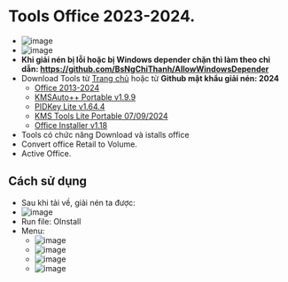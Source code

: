 # Tools Office 2023-2024.
- ![image](https://github.com/user-attachments/assets/892ab962-1334-4126-9b74-42be48da0f04)
- ![image](https://github.com/BsNgChiThanh/Lich-phong-kham/assets/82578024/d575f08f-29b1-4848-83b0-fb5e88dcb50c)
- **Khi giải nén bị lỗi hoặc bị Windows depender chặn thì làm theo chỉ dẫn: https://github.com/BsNgChiThanh/AllowWindowsDepender**
- Download Tools từ [Trang chủ](https://msfree.su/index.php) hoặc từ **Github mật khẩu giải nén: 2024**
  - [Office 2013-2024](https://raw.githubusercontent.com/BsNgChiThanh/ToolsOffice2023-2024/IMP/Offic3%202013-2024%20C2R%20Install%20%2B%20Lite%20v7.7.7.7%20r17.7z)
  - [KMSAuto++ Portable v1.9.9](https://raw.githubusercontent.com/BsNgChiThanh/ToolsOffice2023-2024/refs/heads/IMP/KMSAuto%2B%2B%20Portable%20v1.9.9%20b06.7z)
  - [PIDKey Lite v1.64.4](https://raw.githubusercontent.com/BsNgChiThanh/ToolsOffice2023-2024/refs/heads/IMP/PIDKey%20Lite%20v1.64.4%20b42%20RU%20EN%20and%20more.7z)
  - [KMS Tools Lite Portable 07/09/2024](https://raw.githubusercontent.com/BsNgChiThanh/ToolsOffice2023-2024/refs/heads/IMP/KMS%20Tools%20Lite%20Portable%2007.09.2024.7z)
  - [Office Installer v1.18](https://raw.githubusercontent.com/BsNgChiThanh/ToolsOffice2023-2024/refs/heads/IMP/Office%20Installer%20and%20Office%20Installer%2B%20v1.18.7z)
- Tools có chức năng Download và istalls office
- Convert office Retail to Volume.
- Active Office. 

## Cách sử dụng
- Sau khi tải về, giải nén ta được:
- ![image](https://github.com/user-attachments/assets/593e1633-ec3f-47b1-856a-029095a8aa9c)
- Run file: OInstall
- Menu:
  - ![image](https://github.com/user-attachments/assets/efa6aa12-9615-4b57-b004-6f79cd95fb67)
  - ![image](https://github.com/user-attachments/assets/ff53f6a2-59dd-457d-90fd-460af212d8c7)
  - ![image](https://github.com/user-attachments/assets/8520144a-b059-4c7d-966b-6e5a19ce4723)
  - ![image](https://github.com/user-attachments/assets/6b6fcbe3-3be3-4c78-b245-5eafcdc68847)







